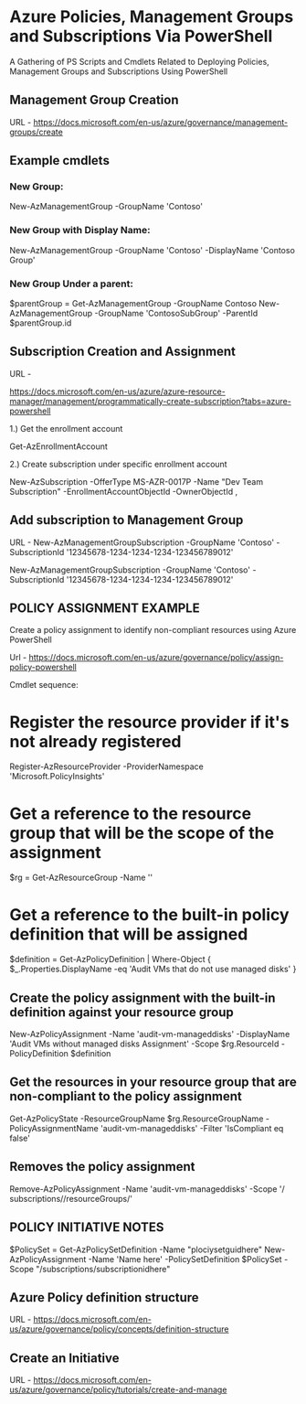 # Azure Policies, Management Groups and Subscriptions Via PowerShell


A Gathering of PS Scripts and Cmdlets Related to Deploying Policies, Management Groups and Subscriptions Using PowerShell



## Management Group Creation

URL - https://docs.microsoft.com/en-us/azure/governance/management-groups/create


## Example cmdlets

### New Group:

New-AzManagementGroup -GroupName 'Contoso'

### New Group with Display Name:

New-AzManagementGroup -GroupName 'Contoso' -DisplayName 'Contoso Group'

### New Group Under a parent:

$parentGroup = Get-AzManagementGroup -GroupName Contoso
New-AzManagementGroup -GroupName 'ContosoSubGroup' -ParentId $parentGroup.id

## Subscription Creation and Assignment

URL - 

https://docs.microsoft.com/en-us/azure/azure-resource-manager/management/programmatically-create-subscription?tabs=azure-powershell


1.) Get the enrollment account

Get-AzEnrollmentAccount

2.) Create subscription under specific enrollment account

New-AzSubscription -OfferType MS-AZR-0017P -Name "Dev Team Subscription" -EnrollmentAccountObjectId <enrollmentAccountObjectId> -OwnerObjectId <userObjectId1>,<servicePrincipalObjectId>
    
## Add subscription to Management Group


URL - New-AzManagementGroupSubscription -GroupName 'Contoso' -SubscriptionId '12345678-1234-1234-1234-123456789012'

New-AzManagementGroupSubscription -GroupName 'Contoso' -SubscriptionId '12345678-1234-1234-1234-123456789012'
    




## POLICY ASSIGNMENT EXAMPLE




Create a policy assignment to identify non-compliant resources using Azure PowerShell

Url - https://docs.microsoft.com/en-us/azure/governance/policy/assign-policy-powershell


Cmdlet sequence:

# Register the resource provider if it's not already registered


Register-AzResourceProvider -ProviderNamespace 'Microsoft.PolicyInsights'


# Get a reference to the resource group that will be the scope of the assignment


$rg = Get-AzResourceGroup -Name '<resourceGroupName>'

# Get a reference to the built-in policy definition that will be assigned
$definition = Get-AzPolicyDefinition | Where-Object { $_.Properties.DisplayName -eq 'Audit VMs that do not use managed disks' }

## Create the policy assignment with the built-in definition against your resource group


New-AzPolicyAssignment -Name 'audit-vm-manageddisks' -DisplayName 'Audit VMs without managed disks Assignment' -Scope $rg.ResourceId -PolicyDefinition $definition

## Get the resources in your resource group that are non-compliant to the policy assignment

Get-AzPolicyState -ResourceGroupName $rg.ResourceGroupName 
-PolicyAssignmentName 'audit-vm-manageddisks' -Filter 'IsCompliant eq false'



## Removes the policy assignment

Remove-AzPolicyAssignment -Name 'audit-vm-manageddisks' -Scope '/
subscriptions/<subscriptionID>/resourceGroups/<resourceGroupName>'


## POLICY INITIATIVE NOTES


$PolicySet = Get-AzPolicySetDefinition -Name "plociysetguidhere"
    New-AzPolicyAssignment -Name 'Name here' -PolicySetDefinition $PolicySet -Scope "/subscriptions/subscriptionidhere"
    
    
## Azure Policy definition structure

URL - https://docs.microsoft.com/en-us/azure/governance/policy/concepts/definition-structure

## Create an Initiative

URL - https://docs.microsoft.com/en-us/azure/governance/policy/tutorials/create-and-manage



